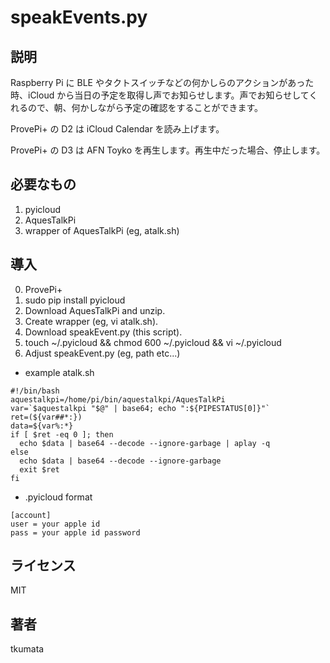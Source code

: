 # speakEvents.py

## 説明
Raspberry Pi に BLE やタクトスイッチなどの何かしらのアクションがあった時、iCloud から当日の予定を取得し声でお知らせします。声でお知らせしてくれるので、朝、何かしながら予定の確認をすることができます。

ProvePi+ の D2 は iCloud Calendar を読み上げます。

ProvePi+ の D3 は AFN Toyko を再生します。再生中だった場合、停止します。

## 必要なもの
1. pyicloud
2. AquesTalkPi
3. wrapper of AquesTalkPi (eg, atalk.sh)

## 導入
0. ProvePi+
1. sudo pip install pyicloud
2. Download AquesTalkPi and unzip.
3. Create wrapper (eg, vi atalk.sh).
4. Download speakEvent.py (this script).
5. touch ~/.pyicloud && chmod 600 ~/.pyicloud && vi ~/.pyicloud
6. Adjust speakEvent.py (eg, path etc...)

- example atalk.sh
```
#!/bin/bash
aquestalkpi=/home/pi/bin/aquestalkpi/AquesTalkPi
var=`$aquestalkpi "$@" | base64; echo ":${PIPESTATUS[0]}"`
ret=(${var##*:})
data=${var%:*}
if [ $ret -eq 0 ]; then
  echo $data | base64 --decode --ignore-garbage | aplay -q
else
  echo $data | base64 --decode --ignore-garbage
  exit $ret
fi
```

- .pyicloud format
```
[account]
user = your apple id
pass = your apple id password
```

## ライセンス
MIT

## 著者
tkumata
